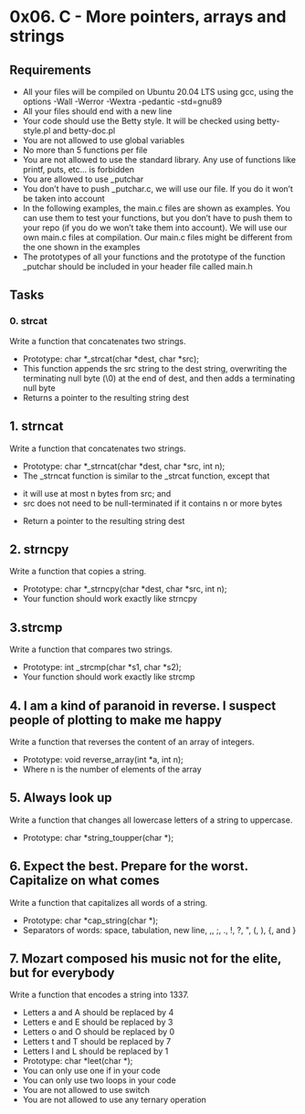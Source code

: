# 0x06. C - More pointers, arrays and strings
## Requirements
+ All your files will be compiled on Ubuntu 20.04 LTS using gcc, using the options -Wall -Werror -Wextra -pedantic -std=gnu89
+ All your files should end with a new line
+ Your code should use the Betty style. It will be checked using betty-style.pl and betty-doc.pl
+ You are not allowed to use global variables
+ No more than 5 functions per file
+ You are not allowed to use the standard library. Any use of functions like printf, puts, etc… is forbidden
+ You are allowed to use _putchar
+ You don’t have to push _putchar.c, we will use our file. If you do it won’t be taken into account
+ In the following examples, the main.c files are shown as examples. You can use them to test your functions, but you don’t have to push them to your repo (if you do we won’t take them into account). We will use our own main.c files at compilation. Our main.c files might be different from the one shown in the examples
+ The prototypes of all your functions and the prototype of the function _putchar should be included in your header file called main.h
## Tasks
### 0. strcat
Write a function that concatenates two strings.

+ Prototype: char *_strcat(char *dest, char *src);
+ This function appends the src string to the dest string, overwriting the terminating null byte (\0) at the end of dest, and then adds a terminating null byte
+ Returns a pointer to the resulting string dest
## 1. strncat
Write a function that concatenates two strings.

+ Prototype: char *_strncat(char *dest, char *src, int n);
+ The _strncat function is similar to the _strcat function, except that
* it will use at most n bytes from src; and
* src does not need to be null-terminated if it contains n or more bytes
+ Return a pointer to the resulting string dest
## 2. strncpy
Write a function that copies a string.

+ Prototype: char *_strncpy(char *dest, char *src, int n);
+ Your function should work exactly like strncpy
## 3.strcmp
Write a function that compares two strings.

+ Prototype: int _strcmp(char *s1, char *s2);
+ Your function should work exactly like strcmp
## 4. I am a kind of paranoid in reverse. I suspect people of plotting to make me happy
Write a function that reverses the content of an array of integers.

+ Prototype: void reverse_array(int *a, int n);
+ Where n is the number of elements of the array
## 5. Always look up
Write a function that changes all lowercase letters of a string to uppercase.

+ Prototype: char *string_toupper(char *);
## 6. Expect the best. Prepare for the worst. Capitalize on what comes
Write a function that capitalizes all words of a string.

+ Prototype: char *cap_string(char *);
+ Separators of words: space, tabulation, new line, ,, ;, ., !, ?, ", (, ), {, and }
## 7. Mozart composed his music not for the elite, but for everybody
Write a function that encodes a string into 1337.

+ Letters a and A should be replaced by 4
+ Letters e and E should be replaced by 3
+ Letters o and O should be replaced by 0
+ Letters t and T should be replaced by 7
+ Letters l and L should be replaced by 1
+ Prototype: char *leet(char *);
+ You can only use one if in your code
+ You can only use two loops in your code
+ You are not allowed to use switch
+ You are not allowed to use any ternary operation
